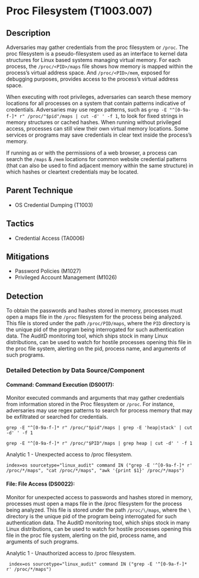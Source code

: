 # Proc Filesystem (T1003.007)

## Description
Adversaries may gather credentials from the proc filesystem or `/proc`. The proc filesystem is a pseudo-filesystem used as an interface to kernel data structures for Linux based systems managing virtual memory. For each process, the `/proc/<PID>/maps` file shows how memory is mapped within the process’s virtual address space. And `/proc/<PID>/mem`, exposed for debugging purposes, provides access to the process’s virtual address space.

When executing with root privileges, adversaries can search these memory locations for all processes on a system that contain patterns indicative of credentials. Adversaries may use regex patterns, such as ```grep -E "^[0-9a-f-]* r" /proc/"$pid"/maps | cut -d' ' -f 1```, to look for fixed strings in memory structures or cached hashes. When running without privileged access, processes can still view their own virtual memory locations. Some services or programs may save credentials in clear text inside the process’s memory.

If running as or with the permissions of a web browser, a process can search the `/maps` & `/mem` locations for common website credential patterns (that can also be used to find adjacent memory within the same structure) in which hashes or cleartext credentials may be located.

## Parent Technique
- OS Credential Dumping (T1003)

## Tactics
- Credential Access (TA0006)

## Mitigations
- Password Policies (M1027)
- Privileged Account Management (M1026)

## Detection
To obtain the passwords and hashes stored in memory, processes must open a maps file in the `/proc` filesystem for the process being analyzed. This file is stored under the path `/proc/PID/maps`, where the `PID` directory is the unique pid of the program being interrogated for such authentication data. The AuditD monitoring tool, which ships stock in many Linux distributions, can be used to watch for hostile processes opening this file in the proc file system, alerting on the pid, process name, and arguments of such programs.

### Detailed Detection by Data Source/Component
#### Command: Command Execution (DS0017): 
Monitor executed commands and arguments that may gather credentials from information stored in the Proc filesystem or ```/proc```. For instance, adversaries may use regex patterns to search for process memory that may be exfiltrated or searched for credentials.

```grep -E "^[0-9a-f-]* r" /proc/"$pid"/maps | grep -E 'heap|stack' | cut -d' ' -f 1```

```grep -E "^[0-9a-f-]* r" /proc/"$PID"/maps | grep heap | cut -d' ' -f 1```

Analytic 1 - Unexpected access to /proc filesystem.

``` index=os sourcetype="linux_audit" command IN ("grep -E '^[0-9a-f-]* r' /proc/*/maps", "cat /proc/*/maps", "awk '{print $1}' /proc/*/maps") ```

#### File: File Access (DS0022): 
Monitor for unexpected access to passwords and hashes stored in memory, processes must open a maps file in the /proc filesystem for the process being analyzed. This file is stored under the path ```/proc/\/maps```, where the ```\``` directory is the unique pid of the program being interrogated for such authentication data. The AuditD monitoring tool, which ships stock in many Linux distributions, can be used to watch for hostile processes opening this file in the proc file system, alerting on the pid, process name, and arguments of such programs.

Analytic 1 - Unauthorized access to /proc filesystem.

``` index=os sourcetype="linux_audit" command IN ("grep -E '^[0-9a-f-]* r' /proc/*/maps")```

